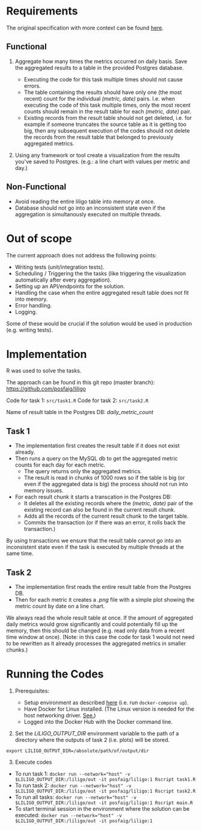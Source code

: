 # Requirements

The original specification with more context can be found [here](https://gitlab.com/liligo/analytics-developer-take-home-challenge).

## Functional

1. Aggregate how many times the metrics occurred on daily basis. Save the aggregated results to a table in the provided Postgres database.

    - Executing the code for this task multiple times should not cause errors.
    - The table containing the results should have only one (the most recent) count for the individual *(metric, date)* pairs. I.e. when executing the code of this task multiple times, only the most recent counts should remain in the result table for each *(metric, date)* pair.
    - Existing records from the result table should not get deleted, i.e. for example if someone truncates the source table as it is getting too big, then any subsequent execution of the codes should not delete the records from the result table that belonged to previously aggregated metrics.

2. Using any framework or tool create a visualization from the results you've saved to Postgres. (e.g.: a line chart with values per metric and day.)
    
## Non-Functional

- Avoid reading the entire liligo table into memory at once.
- Database should not go into an inconsistent state even if the aggregation is simultanously executed on multiple threads.

# Out of scope

The current approach does not address the following points:
    
- Writing tests (unit/integration tests).
- Scheduling / Triggering the the tasks (like triggering the visualization automatically after every aggregation).
- Setting up an API/endpoints for the solution.
- Handling the case when the entire aggregated result table does not fit into memory.
- Error handling.
- Logging.


Some of these would be crucial if the solution would be used in production (e.g. writing tests).

# Implementation

R was used to solve the tasks.

The approach can be found in this git repo (master branch): https://github.com/posfaig/liligo

Code for task 1: `src/task1.R`
Code for task 2: `src/task2.R`
    
Name of result table in the Postgres DB: *daily_metric_count*

## Task 1

- The implementation first creates the result table if it does not exist already.
- Then runs a query on the MySQL db to get the aggregated metric counts for each day for each metric.
    - The query returns only the aggregated metrics.
    - The result is read in chunks of 1000 rows so if the table is big (or even if the aggregated data is big) the process should not run into memory issues.
- For each result chunk it starts a transcation in the Postgres DB:
    - It deletes all the existing records where the *(metric, date)* pair of the existing record can also be found in the current result chunk.
    - Adds all the records of the current result chunk to the target table.
    - Commits the transaction (or if there was an error, it rolls back the transaction.)


By using transactions we ensure that the result table cannot go into an inconsistent state even if the task is executed by multiple threads at the same time.

## Task 2

- The implementation first reads the entire result table from the Postgres DB.
- Then for each metric it creates a *.png* file with a simple plot showing the metric count by date on a line chart.


We always read the whole result table at once. If the amount of aggregated daily metrics would grow significantly and could potentially fill up the memory, then this should be changed (e.g. read only data from a recent time window at once). (Note: in this case the code for task 1 would not need to be rewritten as it already processes the aggregated metrics in smaller chunks.)

# Running the Codes

1. Prerequisites:
    - Setup environment as described [here](https://gitlab.com/liligo/analytics-developer-take-home-challenge) (i.e. run `docker-compose up`).
    - Have Docker for Linux installed. (The Linux version is needed for the host networking driver. [See.](https://docs.docker.com/network/host/))
    - Logged into the Docker Hub with the Docker command line.

2. Set the *LILIGO_OUTPUT_DIR* environment variable to the path of a directory where the outputs of task 2 (i.e. plots) will be stored. 

`export LILIGO_OUTPUT_DIR=/absolute/path/of/output/dir`

3. Execute codes
- To run task 1:
    `docker run --network="host" -v $LILIGO_OUTPUT_DIR:/liligo/out -it posfaig/liligo:1 Rscript task1.R`
- To run task 2:
    `docker run --network="host" -v $LILIGO_OUTPUT_DIR:/liligo/out -it posfaig/liligo:1 Rscript task2.R`
- To run all tasks:
    `docker run --network="host" -v $LILIGO_OUTPUT_DIR:/liligo/out -it posfaig/liligo:1 Rscript main.R`
- To start terminal session in the environment where the solution can be executed:
    `docker run --network="host" -v $LILIGO_OUTPUT_DIR:/liligo/out -it posfaig/liligo:1`

